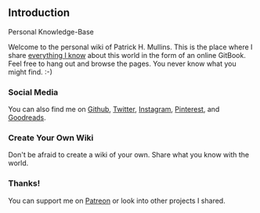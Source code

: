 ## Introduction
Personal Knowledge-Base

Welcome to the personal wiki of Patrick H. Mullins. This is the place where I share [everything I know](https://pmullins.gitbook.io/personal-wiki) about this world in the form of an online GitBook. Feel free to hang out and browse the pages. You never know what you might find. :-)

### Social Media

You can also find me on [Github](https://github.com/phmullins), [Twitter](https://twitter.com/phmullins), [Instagram](https://www.instagram.com/pmullins/), [Pinterest](https://www.pinterest.com/geektonium/), and [Goodreads](https://www.goodreads.com/pmullins).

### Create Your Own Wiki

Don't be afraid to create a wiki of your own. Share what you know with the world.

### Thanks!

You can support me on [Patreon](https://www.patreon.com/pmullins) or look into other projects I shared.
